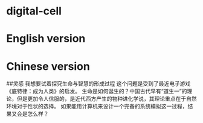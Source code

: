 # digital-cell
English version
==

Chinese version
==
##灵感
我想要试着探究生命与智慧的形成过程
这个问题是受到了最近电子游戏《底特律：成为人类》的启发。
生命是如何诞生的？中国古代早有“道生一”的理论，但是更加令人信服的，是近代西方产生的物种进化学说，其理论重点在于自然环境对于性状的选择。
如果能用计算机来设计一个完备的系统模拟这一过程，结果又会是怎么样？
